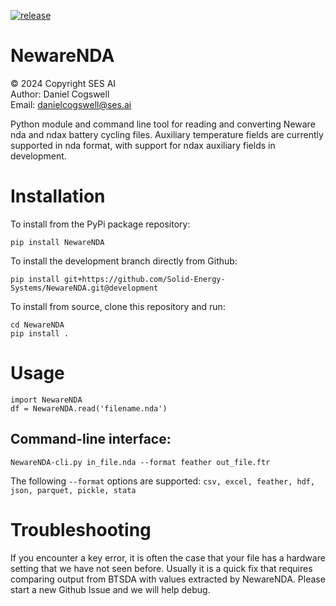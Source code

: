 [![release](https://img.shields.io/github/v/release/Solid-Energy-Systems/NewareNDA)](https://github.com/Solid-Energy-Systems/NewareNDA/releases)

# NewareNDA

© 2024 Copyright SES AI
<br>Author: Daniel Cogswell
<br>Email: danielcogswell@ses.ai

Python module and command line tool for reading and converting Neware nda and ndax battery cycling files. Auxiliary temperature fields are currently supported in nda format, with support for ndax auxiliary fields in development.

# Installation
To install from the PyPi package repository:
```
pip install NewareNDA
```

To install the development branch directly from Github:
```
pip install git+https://github.com/Solid-Energy-Systems/NewareNDA.git@development
```

To install from source, clone this repository and run:
```
cd NewareNDA
pip install .
```

# Usage
```
import NewareNDA
df = NewareNDA.read('filename.nda')
```
## Command-line interface:
```
NewareNDA-cli.py in_file.nda --format feather out_file.ftr
```
The following `--format` options are supported: `csv, excel, feather, hdf, json, parquet, pickle, stata`

# Troubleshooting
If you encounter a key error, it is often the case that your file has a hardware setting that we have not seen before. Usually it is a quick fix that requires comparing output from BTSDA with values extracted by NewareNDA. Please start a new Github Issue and we will help debug.

